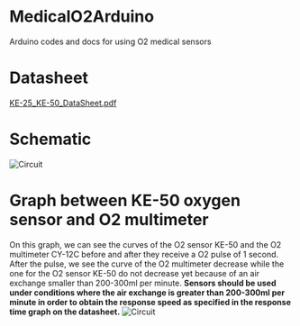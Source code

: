 # MedicalO2Arduino
Arduino codes and docs for using O2 medical sensors
# Datasheet
[KE-25_KE-50_DataSheet.pdf](https://github.com/MakerLabCRI/MedicalO2SensorsArduino/files/6415594/KE-25_KE-50_DataSheet.pdf)

# Schematic
![Circuit](https://user-images.githubusercontent.com/47628329/126790017-de5db2b1-55db-4525-ae83-4d80277502cd.png)

# Graph between KE-50 oxygen sensor and O2 multimeter
On this graph, we can see the curves of the O2 sensor KE-50 and the O2 multimeter CY-12C before and after they receive a O2 pulse of 1 second.
After the pulse, we see the curve of the O2 multimeter decrease while the one for the O2 sensor KE-50 do not decrease yet because of an air exchange smaller than 200-300ml per minute. **Sensors should be used under conditions where the air exchange is greater than 200-300ml per minute in order to obtain the response speed as specified in the response time graph on the datasheet.** 
![Circuit](https://user-images.githubusercontent.com/47628329/126789857-70864322-3154-44a4-9fbf-b9beda1bb88d.png)
